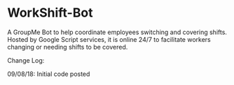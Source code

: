# WorkShift-Bot
A GroupMe Bot to help coordinate employees switching and covering shifts. Hosted by Google Script services, it is online 24/7 to facilitate workers changing or needing shifts to be covered.

Change Log:

09/08/18: Initial code posted
